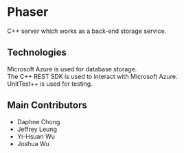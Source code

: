 # Phaser

C++ server which works as a back-end storage service.

## Technologies

Microsoft Azure is used for database storage.  
The C++ REST SDK is used to interact with Microsoft Azure.  
UnitTest++ is used for testing.

## Main Contributors

* Daphne Chong
* Jeffrey Leung
* Yi-Hsuan Wu
* Joshua Wu